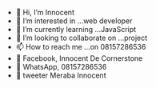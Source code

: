 - 👋 Hi, I’m Innocent
- 👀 I’m interested in ...web developer
- 🌱 I’m currently learning ...JavaScript
- 💞️ I’m looking to collaborate on ...project
- 📫 How to reach me ...on 08157286536
- 🌻 Facebook, Innocent De Cornerstone
- 🌷 WhatsApp, 08157286536
- 🐧 tweeter Meraba Innocent

<!---
innocentdevfrank/innocentdevfrank is a ✨ special ✨ repository because its `README.md` (this file) appears on your GitHub profile.
You can click the Preview link to take a look at your changes.
--->
